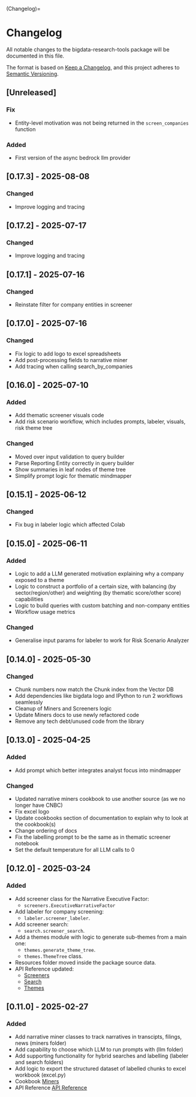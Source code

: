(Changelog)=
# Changelog

All notable changes to the bigdata-research-tools package will be documented in this
file.

The format is based on [Keep a Changelog](https://keepachangelog.com/en/1.1.0/),
and this project adheres to [Semantic Versioning](https://semver.org/spec/v2.0.0.html).

## [Unreleased]

### Fix
- Entity-level motivation was not being returned in the `screen_companies` function
### Added
- First version of the async bedrock llm provider


## [0.17.3] - 2025-08-08

### Changed
- Improve logging and tracing

## [0.17.2] - 2025-07-17

### Changed
- Improve logging and tracing

## [0.17.1] - 2025-07-16

### Changed 
- Reinstate filter for company entities in screener

## [0.17.0] - 2025-07-16

### Changed 
- Fix logic to add logo to excel spreadsheets
- Add post-processing fields to narrative miner
- Add tracing when calling search_by_companies

## [0.16.0] - 2025-07-10

### Added 
- Add thematic screener visuals code
- Add risk scenario workflow, which includes prompts, labeler, visuals, risk theme tree

### Changed 
- Moved over input validation to query builder
- Parse Reporting Entity correctly in query builder
- Show summaries in leaf nodes of theme tree
- Simplify prompt logic for thematic mindmapper

## [0.15.1] - 2025-06-12

### Changed
- Fix bug in labeler logic which affected Colab

## [0.15.0] - 2025-06-11

### Added 
- Logic to add a LLM generated motivation explaining why a company exposed to a theme
- Logic to construct a portfolio of a certain size, with balancing (by sector/region/other) and 
  weighting (by thematic score/other score) capabilities
- Logic to build queries with custom batching and non-company entities
- Workflow usage metrics

### Changed
- Generalise input params for labeler to work for Risk Scenario Analyzer

## [0.14.0] - 2025-05-30

### Changed
- Chunk numbers now match the Chunk index from the Vector DB
- Add dependencies like bigdata logo and IPython to run 2 workflows seamlessly
- Cleanup of Miners and Screeners logic
- Update Miners docs to use newly refactored code
- Remove any tech debt/unused code from the library

## [0.13.0] - 2025-04-25

### Added

* Add prompt which better integrates analyst focus into mindmapper

### Changed

* Updated narrative miners cookbook to use another source (as we no longer have CNBC)
* Fix excel logo 
* Update cookbooks section of documentation to explain why to look at the cookbook(s)
* Change ordering of docs
* Fix the labelling prompt to be the same as in thematic screener notebook
* Set the default temperature for all LLM calls to 0

## [0.12.0] - 2025-03-24

### Added

* Add screener class for the Narrative Executive Factor:
  * `screeners.ExecutiveNarrativeFactor`
* Add labeler for company screening: 
  * `labeler.screener_labeler`.
* Add screener search:
  * `search.screener_search`.
* Add a themes module with logic to generate sub-themes from a main one:
  * `themes.generate_theme_tree`.
  * `themes.ThemeTree` class.
* Resources folder moved inside the package source data.
* API Reference updated:
  * [Screeners](../docs/reference/screeners.rst)
  * [Search](../docs/reference/search.rst)
  * [Themes](../docs/reference/themes.rst)


## [0.11.0] - 2025-02-27

### Added

* Add narrative miner classes to track narratives in transcipts, filings, news (miners folder)
* Add capability to choose which LLM to run prompts with (llm folder)
* Add supporting functionality for hybrid searches and labelling (labeler and search folders)
* Add logic to export the structured dataset of labelled chunks to excel workbook (excel.py)
* Cookbook [Miners](../docs/cookbooks/miners.rst)
* API Reference [API Reference](../docs/reference/miners.rst)
